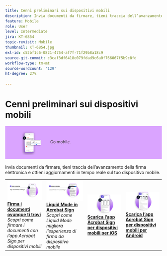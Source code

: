 ```yaml
---
title: Cenni preliminari sui dispositivi mobili
description: Invia documenti da firmare, tieni traccia dell’avanzamento della firma elettronica e ottieni aggiornamenti in tempo reale sul tuo dispositivo mobile
feature: Mobile
role: User
level: Intermediate
jira: KT-6854
topic-revisit: Mobile
thumbnail: KT-6854.jpg
exl-id: c52bf1c6-0821-4754-af7f-71f29b8a18c9
source-git-commit: c3caf3df6418e079fdad9c6a0f766067f5b9c8fd
workflow-type: tm+mt
source-wordcount: '129'
ht-degree: 27%

---
```


# Cenni preliminari sui dispositivi mobili

![Immagine Sign Mobile](../assets/Hero-Mobile.png)

Invia documenti da firmare, tieni traccia dell’avanzamento della firma elettronica e ottieni aggiornamenti in tempo reale sul tuo dispositivo mobile.

<table style="table-layout:fixed">
<tr>
  <td>
    <a href="sign-mobile.md">
      <img alt="Firma i documenti ovunque ti trovi" src="assets/signmobile.png" />
    </a>
    <div>
    <a href="sign-mobile.md"><strong>Firma i documenti ovunque ti trovi</strong></a>
    </div>
    <em>Scopri come firmare i documenti con l’app Acrobat Sign per dispositivi mobili</em>
    <br>
  </td>
  <td>
    <a href="liquidmode.md">
      <img alt="Liquid Mode in Acrobat Sign" src="assets/liquidmode.png" />
    </a>
    <div>
    <a href="liquidmode.md"><strong>Liquid Mode in Acrobat Sign</strong></a>
    </div>
    <em>Scopri come Liquid Mode migliora l’esperienza di firma da dispositivo mobile</em>
    <br>
  </td>
  <td>
    <a href="https://apps.apple.com/it/app/adobe-sign/id481082197" target="_blank">
      <img alt="Scarica per iOS" src="assets/Mobile_iOS.png" />
    </a>
    <div>
    <a href="https://apps.apple.com/it/app/adobe-sign/id481082197" target="_blank"><strong>Scarica l’app Acrobat Sign per dispositivi mobili per iOS</strong></a>
    <br>
  </td>
  <td>
    <a href="https://play.google.com/store/apps/details?id=com.adobe.echosign&amp;hl=it" target="_blank">
      <img alt="Scarica per Android" src="assets/Mobile_Android.png" />
    </a>
    <div>
    <a href="https://play.google.com/store/apps/details?id=com.adobe.echosign&amp;hl=it" target="_blank"><strong>Scarica l’app Acrobat Sign per dispositivi mobili per Android</strong></a>
    <br>
  </td>
</tr>
</table>
